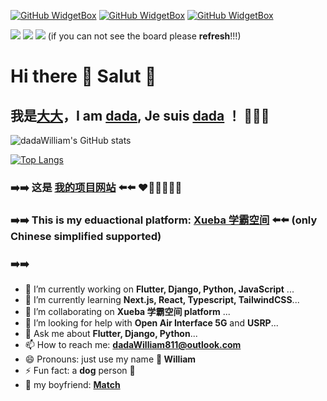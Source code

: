 
[![GitHub WidgetBox](https://github-widgetbox.vercel.app/api/profile?username=dadaWilliam&data=followers,repositories,stars,commits)](https://github.com/Jurredr/github-widgetbox)
[![GitHub WidgetBox](https://github-widgetbox.vercel.app/api/skills?software=linux,windows,macos,vscode,xcode)](https://github.com/Jurredr/github-widgetbox)
[![GitHub WidgetBox](https://github-widgetbox.vercel.app/api/skills?tools=git,docker,npm,mongodb,vercel,redis,nodejs,heroku,apache,nginx,gradle)](https://github.com/Jurredr/github-widgetbox)

![](https://img.shields.io/badge/python-3.9-orange?style=for-the-badge&logo=python&logoColor=orange)
![](https://img.shields.io/badge/django-4.1.5-green?style=for-the-badge&logo=django&logoColor=green)
![](https://img.shields.io/badge/flutter-3.3.10-blue?style=for-the-badge&logo=flutter&logoColor=blue)
(if you can not see the board please **refresh**!!!)
# Hi there 👋 Salut 🔆
## 我是[大大](https://me.xueba.ca)，I am [dada](https://me.xueba.ca), Je suis [dada](https://me.xueba.ca) ！ 🧑🏻‍💻 

![dadaWilliam's GitHub stats](https://github-readme-stats-dadawilliam.vercel.app/api?username=dadaWilliam&show_icons=true)

[![Top Langs](https://github-readme-stats-dadawilliam.vercel.app/api/top-langs/?username=dadaWilliam&layout=compact)](https://github.com/anuraghazra/github-readme-stats)

 ### ➡️➡️ 这是 [我的项目网站](https://xueba.ca) ⬅️⬅️ ❤️🧡💛💚💙💜
 ### ➡️➡️ This is my eduactional platform: [Xueba 学霸空间](https://xueba.ca) ⬅️⬅️ (only Chinese simplified supported)
 ### ➡️➡️

- 🔭 I’m currently working on **Flutter, Django, Python, JavaScript** ...
- 🌱 I’m currently learning **Next.js, React, Typescript, TailwindCSS**...
- 👯 I’m collaborating on **Xueba 学霸空间 platform** ...
- 🤔 I’m looking for help with **Open Air Interface 5G** and **USRP**... 
- 💬 Ask me about **Flutter, Django, Python**...
- 📫 How to reach me: **dadaWilliam811@outlook.com**
- 😄 Pronouns: just use my name **🌈 William** 
- ⚡ Fun fact: a **dog** person 🐶
- 🥰 my boyfriend: **[Match](https://github.com/MatchC)**
